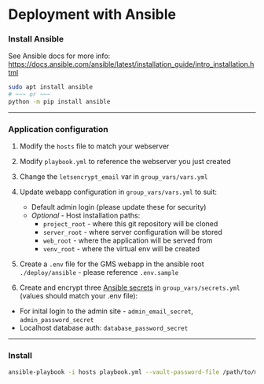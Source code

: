 # Deployment with Ansible

### Install Ansible

See Ansible docs for more info:
https://docs.ansible.com/ansible/latest/installation_guide/intro_installation.html

```sh
sudo apt install ansible
# ~~~ or ~~~
python -m pip install ansible
```

---

### Application configuration

1. Modify the `hosts` file to match your webserver

1. Modify `playbook.yml` to reference the webserver you just created

1. Change the `letsencrypt_email` var in `group_vars/vars.yml`

1. Update webapp configuration in `group_vars/vars.yml` to suit:
   - Default admin login (please update these for security)
   - *Optional* - Host installation paths:
     - `project_root` - where this git repository will be cloned
     - `server_root` - where server configuration will be stored
     - `web_root` - where the application will be served from
     - `venv_root` - where the virtual env will be created

1. Create a `.env` file for the GMS webapp in the ansible root `./deploy/ansible` - please reference `.env.sample`

1. Create and encrypt three [Ansible secrets](https://docs.ansible.com/ansible/latest/user_guide/vault.html#encrypting-existing-files) in `group_vars/secrets.yml` (values should match your .env file):
  - For inital login to the admin site - `admin_email_secret`, `admin_password_secret`
  - Localhost database auth: `database_password_secret`

---

### Install

```sh
ansible-playbook -i hosts playbook.yml --vault-password-file /path/to/my/.vault.pass
```
